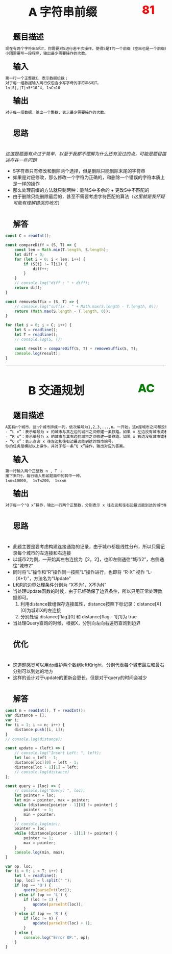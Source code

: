 <div style="font-size:36px; text-indent:2em; font-weight:800; padding:0 0 1em 0">
    A 字符串前缀 <span style="color:red; float:right; margin: 0 1em 0 0">81</span>
</div>




<div style="font-size:24px; text-indent:1em; color:black; font-weight:600">
    题目描述
</div>


~~~txt
现在有两个字符串S和T，你需要对S进行若干次操作，使得S是T的一个前缀（空串也是一个前缀）。每次操作可以修改S的一个字符，或者删除一个S末尾的字符。
小团需要写一段程序，输出最少需要操作的次数。
~~~

<div style="font-size:24px; text-indent:1em; color:black; font-weight:600">
    输入
</div>


~~~txt
第一行一个正整数C，表示数据组数；
对于每一组数据输入两行仅包含小写字母的字符串S和T。
1≤|S|,|T|≤5*10^4, 1≤C≤10
~~~

<div style="font-size:24px; text-indent:1em; color:black; font-weight:600">
    输出
</div>


~~~txt
对于每一组数据，输出一个整数，表示最少需要操作的次数。
~~~

<div style="font-size:24px; text-indent:1em; font-weight:600; padding: 1em 0 1em 0">
    思路
</div>

​	*这道题题面有点过于简单，以至于我都不理解为什么还有没过的点，可能是题目描述存在一些问题*

- S字符串只有修改和删除两个选择，但是删除只能删除末尾的字符串
- 如果是对应修改，那么修改一个字符为正确的，和删除一个错误的字符本质上是一样的操作
- 那么处理前缀的方法就只剩两种：删除S中多余的 + 更改S中不匹配的
- 由于删除只能删除最后的，甚至不需要考虑字符匹配的算法（*这里就是我怀疑可能有理解错误的地方*）

<div style="font-size:24px; text-indent:1em; font-weight:600; padding: 1em 0  0 0">
    解答
</div>


~~~js
const C = readInt();

const compareDiff = (S, T) => {
    const len = Math.min(T.length, S.length);
    let diff = 0;
    for (let i = 0; i < len; i++) {
        if (S[i] != T[i]) {
            diff++;
        }
    }
    // console.log("diff : " + diff);
    return diff;
}

const removeSuffix = (S, T) => {
    // console.log("suffix : " + Math.max(S.length - T.length, 0));
    return (Math.max(S.length - T.length, 0));
}

for (let i = 0; i < C; i++) {
    let S = readline();
    let T = readline();
    // console.log(S, T);

    const result = compareDiff(S, T) + removeSuffix(S, T);
    console.log(result);
}

~~~



-----

<div style="font-size:36px; text-indent:2em; font-weight:800; padding:1em 0">
    B 交通规划 <span style="color:green; float:right; margin: 0 1em 0 0">AC</span>
</div>



<div style="font-size:24px; text-indent:1em; color:black; font-weight:600">
    题目描述
</div>


~~~txt
A国有n个城市，这n个城市排成一列，依次编号为1,2,3,...,n。一开始，这n座城市之间都没有任何交通路线，于是政府打算修建一些铁路来进行交通规划。接下来T天，每一天会进行如下操作的其中一种：
- “L x”：表示编号为 x 的城市与其左边的城市之间修建一条铁路。如果 x 左边没有城市或者已经修建了铁路，则无视该操作；
- “R x”：表示编号为 x 的城市与其右边的城市之间修建一条铁路。如果 x 右边没有城市或者已经修建了铁路，则无视该操作；
- “Q x”：表示查询 x 往左边和往右边最远能到达的城市编号。
你的任务是模拟以上操作，并对于每一条“Q x”操作，输出对应的答案。
~~~

<div style="font-size:24px; text-indent:1em; color:black; font-weight:600">
    输入
</div>


~~~txt
第一行输入两个正整数 n , T ；
接下来T行，每行输入形如题面中的其中一种。
1≤n≤10000,  1≤T≤200， 1≤x≤n
~~~

<div style="font-size:24px; text-indent:1em; color:black; font-weight:600">
    输出
</div>


~~~txt
对于每一个"Q x”操作，输出一行两个正整数，分别表示 x 往左边和往右边最远能到达的城市编号，中间用空格隔开。
~~~

<div style="font-size:24px; text-indent:1em; font-weight:600; padding: 1em 0 1em 0">
    思路
</div>

- 此题主要是要考虑构建连接通路的记录，由于城市都是线性分布，所以只需记录每个城市的左连接和右连接
- 以城市2为例，一开始其左右连接为【2，2】，也即左侧通往“城市2”，右侧通往“城市2”
- 同时将“L”操作和“R”操作同一按照“L”操作进行，也即将 “R-X” 视作 “L-（X+1）”，方法名为“Update”
- L和R的边界处理条件分别为 “X不为1，X不为N”
- 当处理Update函数的时候，由于已经确保了边界条件，所以只用正常处理数据即可。
  1. 利用distance数组保存连接属性，distance按照下标记录：distance\[X][0]为城市X的左连接
  2. 分别处理 distance\[flag][0] 和 distance\[flag - 1][1]为 true
- 当处理Query查询的时候，根据X，分别向左向右遍历查询到边界

<div style="font-size:24px; text-indent:1em; font-weight:600; padding: 1em 0 1em 0">
    优化
</div>

- 这道题感觉可以用dp维护两个数组left和right，分别代表每个城市最左和最右分别可以到达的地方
- 这样的设计对于update的更新会更长，但是对于query的时间会减少

<div style="font-size:24px; text-indent:1em; font-weight:600; padding: 1em 0  0 0">
    解答
</div>


~~~js
const n = readInt(), T = readInt();
var distance = [];
var i;
for (i = 1; i <= n; i++) {
    distance.push([i, i]);
}
// console.log(distance);

const update = (left) => {
    // console.log("Insert Left: ", left);
    let loc = left - 1;
    distance[loc][0] = left - 1;
    distance[loc - 1][1] = left;
    // console.log(distance)
};

const query = (loc) => {
    // console.log("Query: ", loc);
    let pointer = loc;
    let min = pointer, max = pointer;
    while (distance[pointer - 1][0] != pointer) {
        pointer -= 1;
        min = pointer;
    }
    // console.log(min);
    pointer = loc;
    while (distance[pointer - 1][1] != pointer) {
        pointer += 1;
        max = pointer;
    }
    console.log(min, max);
}

var op, loc;
for (i = 0; i < T; i++) {
    let l = readline();
    [op, loc] = l.split(" ");
    if (op == 'Q') {
        query(parseInt(loc));
    } else if (op == 'L') {
        if (loc != 1) {
            update(parseInt(loc));
        }
    } else if (op == 'R') {
        if (loc != n) {
            update(parseInt(loc) + 1);
        }
    } else {
        console.log("Error OP:", op);
    }
}

~~~

